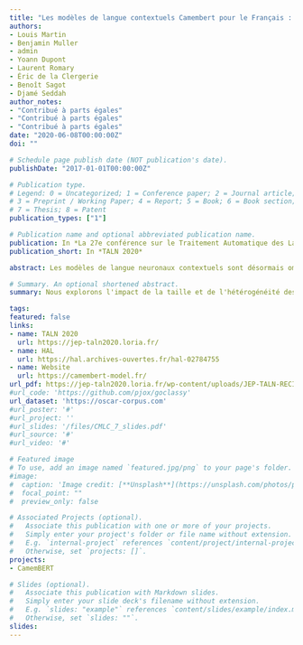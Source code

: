 ```yaml
---
title: "Les modèles de langue contextuels Camembert pour le Français : impact de la taille et de l'hétérogénéité des données d'entrainement"
authors:
- Louis Martin 
- Benjamin Muller
- admin
- Yoann Dupont
- Laurent Romary
- Éric de la Clergerie
- Benoît Sagot
- Djamé Seddah
author_notes:
- "Contribué à parts égales"
- "Contribué à parts égales"
- "Contribué à parts égales"
date: "2020-06-08T00:00:00Z"
doi: ""

# Schedule page publish date (NOT publication's date).
publishDate: "2017-01-01T00:00:00Z"

# Publication type.
# Legend: 0 = Uncategorized; 1 = Conference paper; 2 = Journal article;
# 3 = Preprint / Working Paper; 4 = Report; 5 = Book; 6 = Book section;
# 7 = Thesis; 8 = Patent
publication_types: ["1"]

# Publication name and optional abbreviated publication name.
publication: In *La 27e conférence sur le Traitement Automatique des Langues Naturelles*
publication_short: In *TALN 2020*

abstract: Les modèles de langue neuronaux contextuels sont désormais omniprésents en traitement automatique des langues. Jusqu’à récemment, la plupart des modèles disponibles ont été entraînés soit sur des données en anglais, soit sur la concaténation de données dans plusieurs langues. L’utilisation pratique de ces modèles — dans toutes les langues sauf l’anglais — était donc limitée. La sortie récente de plusieurs modèles monolingues fondés sur BERT (Devlin et al., 2019), notamment pour le français, a démontré l’intérêt de ces modèles en améliorant l’état de l’art pour toutes les tâches évaluées. Dans cet article, à partir d’expériences menées sur CamemBERT (Martin et al., 2019), nous montrons que l’utilisation de données à haute variabilité est préférable à des données plus uniformes. De façon plus surprenante, nous montrons que l’utilisation d’un ensemble relativement petit de données issues du web (4Go) donne des résultats aussi bons que ceux obtenus à partir d’ensembles de données plus grands de deux ordres de grandeurs (138Go).

# Summary. An optional shortened abstract.
summary: Nous explorons l'impact de la taille et de l'hétérogénéité des données d'entraînement sur la modélisation de la langue française.

tags:
featured: false
links:
- name: TALN 2020
  url: https://jep-taln2020.loria.fr/
- name: HAL
  url: https://hal.archives-ouvertes.fr/hal-02784755
- name: Website
  url: https://camembert-model.fr/
url_pdf: https://jep-taln2020.loria.fr/wp-content/uploads/JEP-TALN-RECITAL-2020_paper_151.pdf
#url_code: 'https://github.com/pjox/goclassy'
url_dataset: 'https://oscar-corpus.com'
#url_poster: '#'
#url_project: ''
#url_slides: '/files/CMLC_7_slides.pdf'
#url_source: '#'
#url_video: '#'

# Featured image
# To use, add an image named `featured.jpg/png` to your page's folder. 
#image:
#  caption: 'Image credit: [**Unsplash**](https://unsplash.com/photos/pLCdAaMFLTE)'
#  focal_point: ""
#  preview_only: false

# Associated Projects (optional).
#   Associate this publication with one or more of your projects.
#   Simply enter your project's folder or file name without extension.
#   E.g. `internal-project` references `content/project/internal-project/index.md`.
#   Otherwise, set `projects: []`.
projects:
- CamemBERT

# Slides (optional).
#   Associate this publication with Markdown slides.
#   Simply enter your slide deck's filename without extension.
#   E.g. `slides: "example"` references `content/slides/example/index.md`.
#   Otherwise, set `slides: ""`.
slides:
---
```


